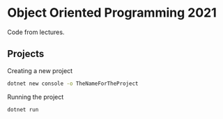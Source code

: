 # Object Oriented Programming 2021

Code from lectures.

## Projects

Creating a new project

```bash
dotnet new console -o TheNameForTheProject
```

Running the project

```bash
dotnet run
```
